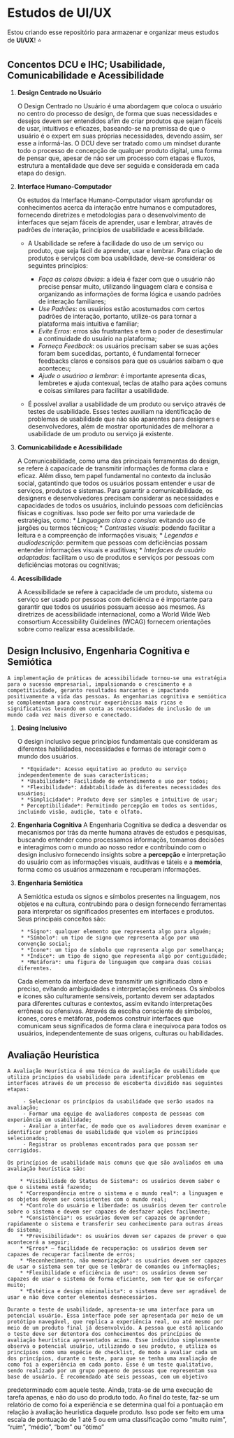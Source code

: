 # Estudos de UI/UX

Estou criando esse repositório para armazenar e organizar meus estudos de **UI/UX**! :star:

## Concentos DCU e IHC; Usabilidade, Comunicabilidade e Acessibilidade

1. **Design Centrado no Usuário**

    O Design Centrado no Usuário é uma abordagem que coloca o usuário no centro do processo de design, de forma que suas necessidades e desejos devem ser entendidos afim de criar produtos que sejam fáceis de usar, intuitivos e eficazes, baseando-se na premissa de que o usuário é o expert em suas próprias necessidades, devendo assim, ser esse a informá-las. 
    O DCU deve ser tratado como um mindset durante todo o processo de concepção de qualquer produto digital, uma forma de pensar que, apesar de não ser um processo com etapas e fluxos, estrutura a mentalidade que deve ser seguida e considerada em cada etapa do design.

2. **Interface Humano-Computador**

    Os estudos da Interface Humano-Computador visam aprofundar os conhecimentos acerca da interação entre humanos e computadores, fornecendo diretrizes e metodologias para o desenvolvimento de interfaces que sejam fáceis de aprender, usar e lembrar, através de padrões de interação, princípios de usabilidade e acessibilidade. 

    - A Usabilidade se refere à facilidade do uso de um serviço ou produto, que seja fácil de aprender, usar e lembrar. Para criação de produtos e serviços com boa usabilidade, deve-se considerar os seguintes princípios:
        * *Faça as coisas óbvias*: a ideia é fazer com que o usuário não precise pensar muito, utilizando linguagem clara e consisa e organizando as informações de forma lógica e usando padrões de interação familiares;
        * *Use Padrões*: os usuários estão acostumados com certos padrões de interação, portanto, utilize-os para tornar a plataforma mais intuitiva e familiar; 
        * *Evite Erros*: erros são frustrantes e tem o poder de desestimular a continuidade do usuário na plataforma;
        * *Forneça Feedback*: os usuários precisam saber se suas ações foram bem sucedidas, portanto, é fundamental fornecer feedbacks claros e consisos para que os usuários saibam o que aconteceu;
        * *Ajude o usuárioo a lembrar*: é importante apresenta dicas, lembretes e ajuda contexual, teclas de atalho para ações comuns e coisas similares para facilitar a usabilidade.
    
    - É possível avaliar a usabilidade de um produto ou serviço através de testes de usabilidade. Esses testes auxiliam na identificação de problemas de usabilidade que não são aparentes para designers e desenvolvedores, além de mostrar oportunidades de melhorar a usabilidade de um produto ou serviço já existente. 

3. **Comunicabilidade e Acessibilidade**

    A Comunicabilidade, como uma das principais ferramentas do design, se refere à capacicade de transmitir informações de forma clara e eficaz. Além disso, tem papel fundamental no contexto da inclusão social, gatantindo que todos os usuários possam entender e usar de serviços, produtos e sistemas. Para garantir a comunicabilidade, os designers e desenvolvedores precisam considerar as necessidades e capacidades de todos os usuários, incluindo pessoas com deficiências físicas e cognitivas. Isso pode ser feito por uma variedade de estratégias, como:
        * *Linguagem clara e consisa*: evitando uso de jargões ou termos técnicos;
        * *Contrastes visuais*: podendo facilitar a leitura e a compreenção de informações visuais;
        * *Legendas e audiodescrição*: permitem que pessoas com deficiências possam entender informações visuais e auditivas;
        * *Interfaces de usuário adaptadas*: facilitam o uso de produtos e serviços por pessoas com deficiências motoras ou cognitivas;
    
4. **Acessibilidade** 

    A Acessibilidade se refere à capacidade de um produto, sistema ou serviço ser usado por pessoas com deficiência e é importante para garantir que todos os usuários possuam acesso aos mesmos. As diretrizes de acessibilidade internacional, como a World Wide Web consortium Accessibility Guidelines (WCAG) fornecem orientações sobre como realizar essa acessibilidade.

## Design Inclusivo, Engenharia Cognitiva e Semiótica

    A implementação de práticas de acessibilidade tornou-se uma estratégia para o sucesso empresarial, impulsionando o crescimento e a competitividade, geranto resultados marcantes e impactando positivamente a vida das pessoas. As engenharias cognitiva e semiótica se complementam para construir experiências mais ricas e significativas levando em conta as necessidades de inclusão de um mundo cada vez mais diverso e conectado.

1. **Desing Inclusivo** 

    O design inclusivo segue princípios fundamentais que consideram as diferentes habilidades, necessidades e formas de interagir com o mundo dos usuários.
    
        * *Equidade*: Acesso equitativo ao produto ou serviço independentemente de suas características;
        * *Usabilidade*: Facilidade de entendimento e uso por todos;
        * *Flexibilidade*: Adabtabilidade às diferentes necessidades dos usuários;
        * *Simplicidade*: Produto deve ser simples e intuitivo de usar;
        * Perceptibilidade*: Permitindo percepção em todos os sentidos, incluindo visão, audição, tato e olfato. 

2. **Engenharia Cognitiva** 
    A Engenharia Cognitiva se dedica a desvendar os mecanismos por trás da mente humana através de estudos e pesquisas, buscando entender como processamos informaçõs, tomamos decisões e interagimos com o mundo ao nosso redor e contribuindo com o design inclusivo fornecendo insights sobre a **percepção** e interpretação do usuário com as informações visuais, auditivas e táteis e a **memória**, forma como os usuários armazenam e recuperam informações. 

3. **Engenharia Semiótica**

    A Semiótica estuda os signos e símbolos presentes na linguagem, nos objetos e na cultura, contrubindo para o design fornecendo ferramentas para interpretar os significados presentes em interfaces e produtos. Seus principais conceitos são: 

        * *Signo*: qualquer elemento que representa algo para alguém;
        * *Símbolo*: um tipo de signo que representa algo por uma convenção social;
        * *Ícone*: um tipo de símbolo que representa algo por semelhança;
        * *Índice*: um tipo de signo que representa algo por contiguidade;
        * *Metáfora*: uma figura de linguagem que compara duas coisas diferentes.
    
    Cada elemento da interface deve transmitir um significado claro e preciso, evitando ambiguidades e interpretações errôneas. Os símbolos e ícones são culturamente sensíveis, portanto devem ser adaptados para diferentes culturas e contextos, assim evitando interpretações errôneas ou ofensivas. Através da escolha consciente de símbolos, ícones, cores e metáforas, podemos construir interfaces que comunicam seus significados de forma clara e inequívoca para todos os usuários, independentemente de suas origens, culturas ou habilidades.

## Avaliação Heurística

    A Avaliação Heurística é uma técnica de avaliação de usabilidade que utiliza princípios da usabilidade para identificar problemas em interfaces através de um processo de escoberta dividido nas seguintes etapas:
         
         - Selecionar os princípios da usabilidade que serão usados na avaliação;
         - Formar uma equipe de avaliadores composta de pessoas com experiência em usabilidade;
         - Avaliar a interfac, de modo que os avaliadores devem examinar e identificar problemas de usabilidade que violem os princípios selecionados;
         - Registrar os problemas encontrados para que possam ser corrigidos.

    Os princípios de usabilidade mais comuns que que são avaliados em uma avaliação heurística são:

        * *Visibilidade do Status de Sistema*: os usuários devem saber o que o sistema está fazendo;
        * *Correspondência entre o sistema e o mundo real*: a linguagem e os objetos devem ser consistentes com o mundo real;
        * *Controle do usuário e liberdade: os usuários devem ter controle sobre o sistema e devem ser capazes de desfazer ações facilmente;
        * *Consistência*: os usuários devem ser capazes de aprender rapidamente o sistema e transferir seu conhecimento para outras áreas do sistema;
        * *Previsibilidade*: os usuários devem ser capazes de prever o que acontecerá a seguir;
        * *Erros* – facilidade de recuperação: os usuários devem ser capazes de recuperar facilmente de erros;
        * *Reconhecimento, não memorização*: os usuários devem ser capazes de usar o sistema sem ter que se lembrar de comandos ou informações;
        * *Flexibilidade e eficiência de uso*: os usuários devem ser capazes de usar o sistema de forma eficiente, sem ter que se esforçar muito;
        * *Estética e design minimalista*: o sistema deve ser agradável de usar e não deve conter elementos desnecessários.
    
    Durante o teste de usabilidade, apresenta-se uma interface para um potencial usuário. Essa interface pode ser apresentada por meio de um protótipo navegável, que replica a experiência real, ou até mesmo por meio de um produto final já desenvolvido. A pessoa que está aplicando o teste deve ser detentora dos conhecimentos dos princípios de avaliação heurística apresentados acima. Esse indivíduo simplesmente observa o potencial usuário, utilizando o seu produto, e utiliza os princípios como uma espécie de checklist, de modo a avaliar cada um dos princípios, durante o teste, para que se tenha uma avaliação de como foi a experiência em cada ponto. Esse é um teste qualitativo, sendo realizado por um grupo pequeno de pessoas que representam sua base de usuário. É recomendado até seis pessoas, com um objetivo
predeterminado com aquele teste. Ainda, trata-se de uma execução de tarefa apenas, e não do uso do produto todo. Ao final do teste, faz-se um relatório de como foi a experiência e se determina qual foi a pontuação em relação à avaliação heurística daquele produto. Isso pode ser feito em uma escala de pontuação de 1 até 5 ou em uma classificação como “muito ruim”, “ruim”, “médio”, “bom” ou “ótimo”